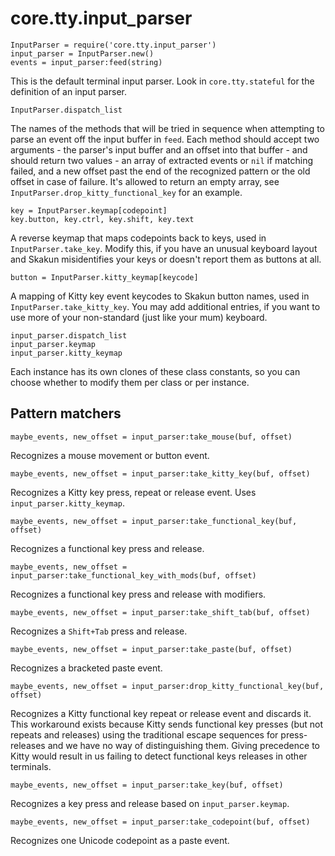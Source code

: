 # core.tty.input_parser

    InputParser = require('core.tty.input_parser')
    input_parser = InputParser.new()
    events = input_parser:feed(string)

This is the default terminal input parser. Look in `core.tty.stateful` for the
definition of an input parser.

    InputParser.dispatch_list

The names of the methods that will be tried in sequence when attempting to
parse an event off the input buffer in `feed`. Each method should accept two
arguments - the parser's input buffer and an offset into that buffer - and
should return two values - an array of extracted events or `nil` if matching
failed, and a new offset past the end of the recognized pattern or the old
offset in case of failure. It's allowed to return an empty array, see
`InputParser.drop_kitty_functional_key` for an example.

    key = InputParser.keymap[codepoint]
    key.button, key.ctrl, key.shift, key.text

A reverse keymap that maps codepoints back to keys, used in
`InputParser.take_key`. Modify this, if you have an unusual keyboard layout and
Skakun misidentifies your keys or doesn't report them as buttons at all.

    button = InputParser.kitty_keymap[keycode]

A mapping of Kitty key event keycodes to Skakun button names, used in
`InputParser.take_kitty_key`. You may add additional entries, if you want to use
more of your non-standard (just like your mum) keyboard.

    input_parser.dispatch_list
    input_parser.keymap
    input_parser.kitty_keymap

Each instance has its own clones of these class constants, so you can choose
whether to modify them per class or per instance.

## Pattern matchers

    maybe_events, new_offset = input_parser:take_mouse(buf, offset)

Recognizes a mouse movement or button event.

    maybe_events, new_offset = input_parser:take_kitty_key(buf, offset)

Recognizes a Kitty key press, repeat or release event. Uses
`input_parser.kitty_keymap`.

    maybe_events, new_offset = input_parser:take_functional_key(buf, offset)

Recognizes a functional key press and release.

    maybe_events, new_offset = input_parser:take_functional_key_with_mods(buf, offset)

Recognizes a functional key press and release with modifiers.

    maybe_events, new_offset = input_parser:take_shift_tab(buf, offset)

Recognizes a `Shift+Tab` press and release.

    maybe_events, new_offset = input_parser:take_paste(buf, offset)

Recognizes a bracketed paste event.

    maybe_events, new_offset = input_parser:drop_kitty_functional_key(buf, offset)

Recognizes a Kitty functional key repeat or release event and discards it. This
workaround exists because Kitty sends functional key presses (but not repeats
and releases) using the traditional escape sequences for press-releases and we
have no way of distinguishing them. Giving precedence to Kitty would result in
us failing to detect functional keys releases in other terminals.

    maybe_events, new_offset = input_parser:take_key(buf, offset)

Recognizes a key press and release based on `input_parser.keymap`.

    maybe_events, new_offset = input_parser:take_codepoint(buf, offset)

Recognizes one Unicode codepoint as a paste event.
